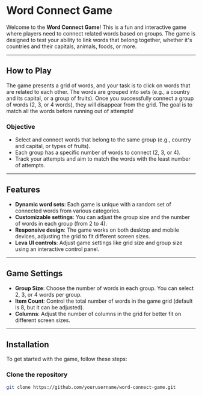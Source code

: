 # Word Connect Game

Welcome to the **Word Connect Game**! This is a fun and interactive game where players need to connect related words based on groups. The game is designed to test your ability to link words that belong together, whether it's countries and their capitals, animals, foods, or more.

---

## How to Play

The game presents a grid of words, and your task is to click on words that are related to each other. The words are grouped into sets (e.g., a country and its capital, or a group of fruits). Once you successfully connect a group of words (2, 3, or 4 words), they will disappear from the grid. The goal is to match all the words before running out of attempts!

### Objective

- Select and connect words that belong to the same group (e.g., country and capital, or types of fruits).
- Each group has a specific number of words to connect (2, 3, or 4).
- Track your attempts and aim to match the words with the least number of attempts.

---

## Features

- **Dynamic word sets**: Each game is unique with a random set of connected words from various categories.
- **Customizable settings**: You can adjust the group size and the number of words in each group (from 2 to 4).
- **Responsive design**: The game works on both desktop and mobile devices, adjusting the grid to fit different screen sizes.
- **Leva UI controls**: Adjust game settings like grid size and group size using an interactive control panel.

---

## Game Settings

- **Group Size**: Choose the number of words in each group. You can select 2, 3, or 4 words per group.
- **Item Count**: Control the total number of words in the game grid (default is 8, but it can be adjusted).
- **Columns**: Adjust the number of columns in the grid for better fit on different screen sizes.

---

## Installation

To get started with the game, follow these steps:

### Clone the repository

```bash
git clone https://github.com/yourusername/word-connect-game.git
